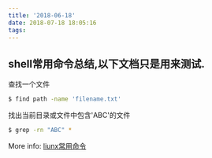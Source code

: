 ```yaml
---
title: '2018-06-18'
date: 2018-07-18 18:05:16
tags:
---
```

## shell常用命令总结,以下文档只是用来测试.

查找一个文件

``` bash
$ find path -name 'filename.txt'

```
找出当前目录或文件中包含'ABC'的文件

``` bash
$ grep -rn "ABC" *

```
More info: [liunx常用命令](https://www.runoob.com/linux/linux-command-manual.html)